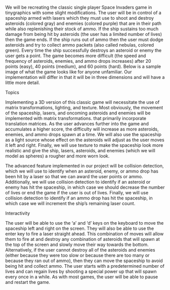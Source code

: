 We will be recreating the classic single player Space Invaders game in tinygraphics with some slight modifications. The user will be in control of a spaceship armed with lasers which they must use to shoot and destroy asteroids (colored gray) and enemies (colored purple) that are in their path while also replenishing their stock of ammo. If the ship sustains too much damage from being hit by asteroids (the user has a limited number of lives) then the game ends. If the ship runs out of ammo then the user must dodge asteroids and try to collect ammo packets (also called nebulas, colored green). Every time the ship successfully destroys an asteroid or enemy the user gets a point. The game becomes more difficult (the speed and frequency of asteroids, enemies, and ammo drops increases) after 20 points (easy), 40 points (medium), and 60 points (hard). Below is a sample image of what the game looks like for anyone unfamiliar. Our implementation will differ in that it will be in three dimensions and will have a little more detail.


Topics

Implementing a 3D version of this classic game will necessitate the use of matrix transformations, lighting, and texture. Most obviously, the movement of the spaceship, lasers, and oncoming asteroids and enemies will be implemented with matrix transformations. that primarily incorporate translation matrices. As the user advances further into the game and accumulates a higher score, the difficulty will increase as more asteroids, enemies, and ammo drops spawn at a time. We will also use the spaceship as a light source whose effect on the asteroids will adjust as the user moves it left and right. Finally, we will use texture to make the spaceship look more realistic and give the ship, lasers, asteroids, and enemies (which we will model as spheres) a rougher and more worn look.

The advanced feature implemented in our project will be collision detection, which we will use to identify when an asteroid, enemy, or ammo drop has been hit by a laser so that we can award the user points or ammo. Additionally, we will use collision detection to identify if an asteroid or enemy has hit the spaceship, in which case we should decrease the number of lives or end the game if the user is out of lives. Finally, we will use collision detection to identify if an ammo drop has hit the spaceship, in which case we will increment the ship’s remaining laser count.

Interactivity

The user will be able to use the ‘a’ and ‘d’ keys on the keyboard to move the spaceship left and right on the screen. They will also be able to use the enter key to fire a laser straight ahead. This combination of moves will allow them to fire at and destroy any combination of asteroids that will spawn at the top of the screen and slowly move their way towards the bottom. Alternatively, if the user cannot destroy all of the asteroids and enemies (either because they were too slow or because there are too many or because they ran out of ammo), then they can move the spaceship to avoid being hit and collect ammo. The user starts with a predetermined number of lives and can regain lives by shooting a special power up that will spawn every once in a while. As with most games, the user will be able to pause and restart the game.
